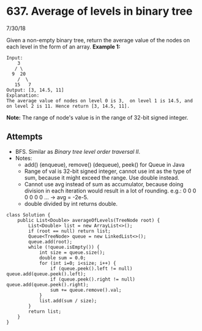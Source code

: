 # 637. Average of levels in binary tree
7/30/18


Given a non-empty binary tree, return the average value of the nodes on each level in the form of an array.
**Example 1:**
```
Input:
    3
   / \
  9  20
    /  \
   15   7
Output: [3, 14.5, 11]
Explanation:
The average value of nodes on level 0 is 3,  on level 1 is 14.5, and on level 2 is 11. Hence return [3, 14.5, 11].
```
**Note:**
The range of node's value is in the range of 32-bit signed integer.

## Attempts
* BFS. Similar as *Binary tree level order traversal II*.
* Notes:
  - add() (enqueue), remove() (dequeue), peek() for Queue in Java
  - Range of val is 32-bit signed integer, cannot use int as the type of sum, because it might exceed the range. Use double instead.
  - Cannot use avg instead of sum as accumulator, because doing division in each iteration would result in a lot of rounding. e.g.: 0 0 0 0 0 0 0 ... -> avg = -2e-5.
  - double divided by int returns double.
```
class Solution {
    public List<Double> averageOfLevels(TreeNode root) {
        List<Double> list = new ArrayList<>();
        if (root == null) return list;
        Queue<TreeNode> queue = new LinkedList<>();
        queue.add(root);
        while (!queue.isEmpty()) {
            int size = queue.size();
            double sum = 0.0;
            for (int i=0; i<size; i++) {
                if (queue.peek().left != null) queue.add(queue.peek().left);
                if (queue.peek().right != null) queue.add(queue.peek().right);
                sum += queue.remove().val;
            }
            list.add(sum / size);
        }
        return list;    
    }
}
```
